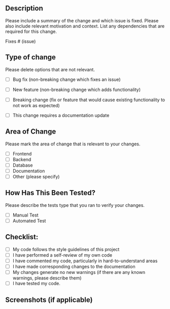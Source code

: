 ## Description

Please include a summary of the change and which issue is fixed. Please also include relevant motivation and context. List any dependencies that are required for this change.

Fixes # (issue)

## Type of change

Please delete options that are not relevant.

- [ ] Bug fix (non-breaking change which fixes an issue)
- [ ] New feature (non-breaking change which adds functionality)
- [ ] Breaking change (fix or feature that would cause existing functionality to not work as expected)
- [ ] This change requires a documentation update


## Area of Change

Please mark the area of change that is relevant to your changes.

- [ ] Frontend
- [ ] Backend
- [ ] Database
- [ ] Documentation
- [ ] Other (please specify)

## How Has This Been Tested?

Please describe the tests type that you ran to verify your changes.

- [ ] Manual Test
- [ ] Automated Test

## Checklist:

- [ ] My code follows the style guidelines of this project
- [ ] I have performed a self-review of my own code
- [ ] I have commented my code, particularly in hard-to-understand areas
- [ ] I have made corresponding changes to the documentation
- [ ] My changes generate no new warnings (if there are any known warnings, please describe them)
- [ ] I have tested my code.

## Screenshots (if applicable)
